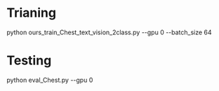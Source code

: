 # Trianing
python ours_train_Chest_text_vision_2class.py --gpu 0 --batch_size 64

# Testing 
 python eval_Chest.py --gpu 0
